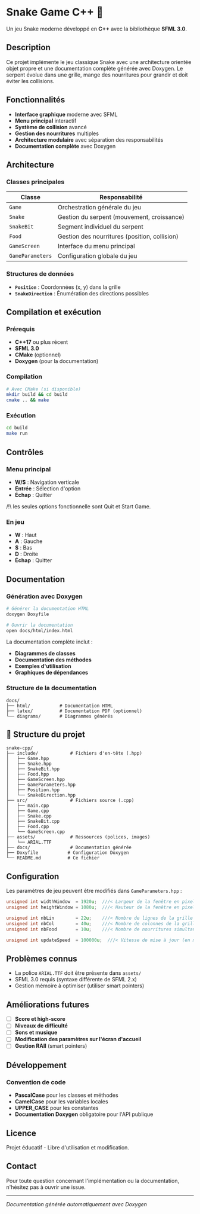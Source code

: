 # Snake Game C++ 🐍

Un jeu Snake moderne développé en **C++** avec la bibliothèque **SFML 3.0**.

## Description

Ce projet implémente le jeu classique Snake avec une architecture orientée objet propre et une documentation complète générée avec Doxygen. Le serpent évolue dans une grille, mange des nourritures pour grandir et doit éviter les collisions.

## Fonctionnalités

- **Interface graphique** moderne avec SFML
- **Menu principal** interactif
- **Système de collision** avancé
- **Gestion des nourritures** multiples
- **Architecture modulaire** avec séparation des responsabilités
- **Documentation complète** avec Doxygen

## Architecture

### Classes principales

| Classe | Responsabilité |
|--------|----------------|
| `Game` | Orchestration générale du jeu |
| `Snake` | Gestion du serpent (mouvement, croissance) |
| `SnakeBit` | Segment individuel du serpent |
| `Food` | Gestion des nourritures (position, collision) |
| `GameScreen` | Interface du menu principal |
| `GameParameters` | Configuration globale du jeu |

### Structures de données

- **`Position`** : Coordonnées (x, y) dans la grille
- **`SnakeDirection`** : Énumération des directions possibles

## Compilation et exécution

### Prérequis

- **C++17** ou plus récent
- **SFML 3.0**
- **CMake** (optionnel)
- **Doxygen** (pour la documentation)

### Compilation

```bash
# Avec CMake (si disponible)
mkdir build && cd build
cmake .. && make
```

### Exécution

```bash
cd build
make run
```

## Contrôles

### Menu principal
- **W/S** : Navigation verticale
- **Entrée** : Sélection d'option
- **Échap** : Quitter

/!\ les seules options fonctionnelle sont Quit et Start Game.

### En jeu
- **W** : Haut
- **A** : Gauche  
- **S** : Bas
- **D** : Droite
- **Échap** : Quitter

## Documentation

### Génération avec Doxygen

```bash
# Générer la documentation HTML
doxygen Doxyfile

# Ouvrir la documentation
open docs/html/index.html
```

La documentation complète inclut :
- **Diagrammes de classes** 
- **Documentation des méthodes**
- **Exemples d'utilisation**
- **Graphiques de dépendances**

### Structure de la documentation

```
docs/
├── html/           # Documentation HTML
├── latex/          # Documentation PDF (optionnel)
└── diagrams/       # Diagrammes générés
```

## 📁 Structure du projet

```
snake-cpp/
├── include/            # Fichiers d'en-tête (.hpp)
│   ├── Game.hpp
│   ├── Snake.hpp
│   ├── SnakeBit.hpp
│   ├── Food.hpp
│   ├── GameScreen.hpp
│   ├── GameParameters.hpp
│   ├── Position.hpp
│   └── SnakeDirection.hpp
├── src/                # Fichiers source (.cpp)
│   ├── main.cpp
│   ├── Game.cpp
│   ├── Snake.cpp
│   ├── SnakeBit.cpp
│   ├── Food.cpp
│   └── GameScreen.cpp
├── assets/             # Ressources (polices, images)
│   └── ARIAL.TTF
├── docs/               # Documentation générée
├── Doxyfile           # Configuration Doxygen
└── README.md          # Ce fichier
```

## Configuration

Les paramètres de jeu peuvent être modifiés dans `GameParameters.hpp` :

```cpp
unsigned int widthWindow  = 1920u;  ///< Largeur de la fenêtre en pixels
unsigned int heightWindow = 1080u;  ///< Hauteur de la fenêtre en pixels

unsigned int nbLin        = 22u;    ///< Nombre de lignes de la grille
unsigned int nbCol        = 40u;    ///< Nombre de colonnes de la grille
unsigned int nbFood       = 10u;    ///< Nombre de nourritures simultanées

unsigned int updateSpeed  = 100000u;  ///< Vitesse de mise à jour (en microsecondes)
```

## Problèmes connus

- La police `ARIAL.TTF` doit être présente dans `assets/`
- SFML 3.0 requis (syntaxe différente de SFML 2.x)
- Gestion mémoire à optimiser (utiliser smart pointers)

## Améliorations futures

- [ ] **Score et high-score**
- [ ] **Niveaux de difficulté**
- [ ] **Sons et musique**
- [ ] **Modification des paramètres sur l'écran d'accueil**
- [ ] **Gestion RAII** (smart pointers)

## Développement

### Convention de code

- **PascalCase** pour les classes et méthodes
- **CamelCase** pour les variables locales  
- **UPPER_CASE** pour les constantes
- **Documentation Doxygen** obligatoire pour l'API publique

## Licence

Projet éducatif - Libre d'utilisation et modification.

## Contact

Pour toute question concernant l'implémentation ou la documentation, n'hésitez pas à ouvrir une issue.

---
*Documentation générée automatiquement avec Doxygen*